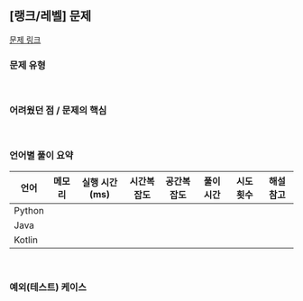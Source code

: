 ## [랭크/레벨] 문제

[문제 링크]()

### 문제 유형



<br>

### 어려웠던 점 / 문제의 핵심



<br>

### 언어별 풀이 요약

| 언어   | 메모리 | 실행 시간(ms) | 시간복잡도 | 공간복잡도 | 풀이 시간 | 시도 횟수 | 해설 참고 |
| ------ | ------ | ------------- | ---------- | ---------- | --------- | --------- | --------- |
| Python |        |               |            |            |           |           |           |
| Java   |        |               |            |            |           |           |           |
| Kotlin |        |               |            |            |           |           |           |

<br>

### 예외(테스트) 케이스

```
```


